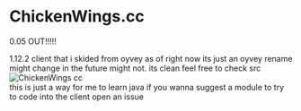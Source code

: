 # ChickenWings.cc
0.05 OUT!!!!! 

1.12.2 client that i skided from oyvey as of right now its just an oyvey rename might change in the future might not.
its clean feel free to check src 
![ChickenWings cc](https://user-images.githubusercontent.com/105955516/174000987-e14f6e92-1a90-4b0e-9d74-7ee667cb6d79.png)  
this is just a way for me to learn java if you wanna suggest a module to try to code into the client open an issue
